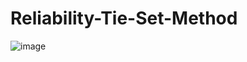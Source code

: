 # Reliability-Tie-Set-Method
![image](https://github.com/Divya-Samudra/Reliability-Tie-Set-Method/assets/130666521/5d07fb68-f72f-45ec-8ff4-49c97cabd9fb)
